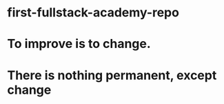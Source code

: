 # first-fullstack-academy-repo
# To improve is to change.
# There is nothing permanent, except change